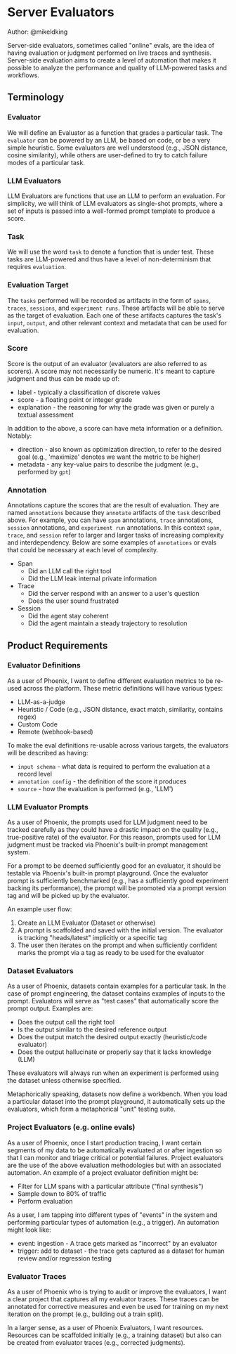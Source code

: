 # Server Evaluators

Author: @mikeldking

Server-side evaluators, sometimes called "online" evals, are the idea of having evaluation or judgment performed on live traces and synthesis. Server-side evaluation aims to create a level of automation that makes it possible to analyze the performance and quality of LLM-powered tasks and workflows.

## Terminology

### Evaluator

We will define an Evaluator as a function that grades a particular task. The `evaluator` can be powered by an LLM, be based on code, or be a very simple heuristic. Some evaluators are well understood (e.g., JSON distance, cosine similarity), while others are user-defined to try to catch failure modes of a particular task.

### LLM Evaluators

LLM Evaluators are functions that use an LLM to perform an evaluation. For simplicity, we will think of LLM evaluators as single-shot prompts, where a set of inputs is passed into a well-formed prompt template to produce a score.

### Task

We will use the word `task` to denote a function that is under test. These tasks are LLM-powered and thus have a level of non-determinism that requires `evaluation`.

### Evaluation Target

The `tasks` performed will be recorded as artifacts in the form of `spans`, `traces`, `sessions`, and `experiment runs`. These artifacts will be able to serve as the target of evaluation. Each one of these artifacts captures the task's `input`, `output`, and other relevant context and metadata that can be used for evaluation.

### Score

Score is the output of an evaluator (evaluators are also referred to as scorers). A score may not necessarily be numeric. It's meant to capture judgment and thus can be made up of:

- label - typically a classification of discrete values
- score - a floating point or integer grade
- explanation - the reasoning for why the grade was given or purely a textual assessment

In addition to the above, a score can have meta information or a definition. Notably:

- direction - also known as optimization direction, to refer to the desired goal (e.g., 'maximize' denotes we want the metric to be higher)
- metadata - any key-value pairs to describe the judgment (e.g., performed by `gpt`)

### Annotation

Annotations capture the scores that are the result of evaluation. They are named `annotations` because they `annotate` artifacts of the `task` described above. For example, you can have `span` annotations, `trace` annotations, `session` annotations, and `experiment run` annotations. In this context `span`, `trace`, and `session` refer to larger and larger tasks of increasing complexity and interdependency. Below are some examples of `annotations` or evals that could be necessary at each level of complexity.

- Span
  - Did an LLM call the right tool
  - Did the LLM leak internal private information
- Trace
  - Did the server respond with an answer to a user's question
  - Does the user sound frustrated
- Session
  - Did the agent stay coherent
  - Did the agent maintain a steady trajectory to resolution

## Product Requirements

### Evaluator Definitions

As a user of Phoenix, I want to define different evaluation metrics to be re-used across the platform. These metric definitions will have various types:

- LLM-as-a-judge
- Heuristic / Code (e.g., JSON distance, exact match, similarity, contains regex)
- Custom Code
- Remote (webhook-based)

To make the eval definitions re-usable across various targets, the evaluators will be described as having:

- `input schema` - what data is required to perform the evaluation at a record level
- `annotation config` - the definition of the score it produces
- `source` - how the evaluation is performed (e.g., 'LLM')

### LLM Evaluator Prompts

As a user of Phoenix, the prompts used for LLM judgment need to be tracked carefully as they could have a drastic impact on the quality (e.g., true-positive rate) of the evaluator. For this reason, prompts used for LLM judgment must be tracked via Phoenix's built-in prompt management system.

For a prompt to be deemed sufficiently good for an evaluator, it should be testable via Phoenix's built-in prompt playground. Once the evaluator prompt is sufficiently benchmarked (e.g., has a sufficiently good experiment backing its performance), the prompt will be promoted via a prompt version tag and will be picked up by the evaluator.

An example user flow:

1. Create an LLM Evaluator (Dataset or otherwise)
2. A prompt is scaffolded and saved with the initial version. The evaluator is tracking "heads/latest" implicitly or a specific tag
3. The user then iterates on the prompt and when sufficiently confident marks the prompt via a tag as ready to be used for the evaluator

### Dataset Evaluators

As a user of Phoenix, datasets contain examples for a particular task. In the case of prompt engineering, the dataset contains examples of inputs to the prompt. Evaluators will serve as "test cases" that automatically score the prompt output. Examples are:

- Does the output call the right tool
- Is the output similar to the desired reference output
- Does the output match the desired output exactly (heuristic/code evaluator)
- Does the output hallucinate or properly say that it lacks knowledge (LLM)

These evaluators will always run when an experiment is performed using the dataset unless otherwise specified.

Metaphorically speaking, datasets now define a workbench. When you load a particular dataset into the prompt playground, it automatically sets up the evaluators, which form a metaphorical "unit" testing suite.

### Project Evaluators (e.g. online evals)

As a user of Phoenix, once I start production tracing, I want certain segments of my data to be automatically evaluated at or after ingestion so that I can monitor and triage critical or potential failures. Project evaluators are the use of the above evaluation methodologies but with an associated automation. An example of a project evaluator definition might be:

- Filter for LLM spans with a particular attribute ("final synthesis")
- Sample down to 80% of traffic
- Perform evaluation

As a user, I am tapping into different types of "events" in the system and performing particular types of automation (e.g., a trigger). An automation might look like:

- event: ingestion - A trace gets marked as "incorrect" by an evaluator
- trigger: add to dataset - the trace gets captured as a dataset for human review and/or regression testing

### Evaluator Traces

As a user of Phoenix who is trying to audit or improve the evaluators, I want a clear project that captures all my evaluator traces. These traces can be annotated for corrective measures and even be used for training on my next iteration on the prompt (e.g., building out a train split).

In a larger sense, as a user of Phoenix Evaluators, I want resources. Resources can be scaffolded initially (e.g., a training dataset) but also can be created from evaluator traces (e.g., corrected judgments).
